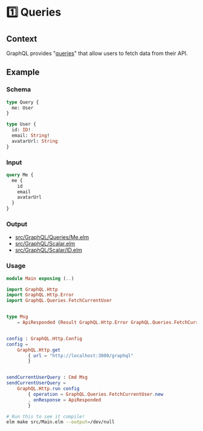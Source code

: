 # 1️⃣ Queries

## Context

GraphQL provides "[queries](https://graphql.org/learn/queries/)" that allow users to fetch data from their API.


## Example

### Schema

```graphql
type Query {
  me: User 
} 

type User {
  id: ID!
  email: String!
  avatarUrl: String
}
```

### Input

```graphql
query Me {
  me {
    id 
    email 
    avatarUrl 
  }
}
```

### Output

- [src/GraphQL/Queries/Me.elm](src/GraphQL/Queries/Me.elm)
- [src/GraphQL/Scalar.elm](src/GraphQL/Scalar.elm)
- [src/GraphQL/Scalar/ID.elm](src/GraphQL/Scalar/ID.elm)

### Usage

```elm
module Main exposing (..)

import GraphQL.Http
import GraphQL.Http.Error
import GraphQL.Queries.FetchCurrentUser


type Msg
    = ApiResponded (Result GraphQL.Http.Error GraphQL.Queries.FetchCurrentUser.Data)


config : GraphQL.Http.Config
config =
    GraphQL.Http.get
        { url = "http://localhost:3000/graphql"
        }


sendCurrentUserQuery : Cmd Msg
sendCurrentUserQuery =
    GraphQL.Http.run config
        { operation = GraphQL.Queries.FetchCurrentUser.new
        , onResponse = ApiResponded
        }

```

```bash
# Run this to see it compile!
elm make src/Main.elm --output=/dev/null
```